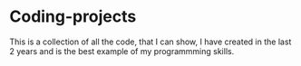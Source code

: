# Coding-projects
This is a collection of all the code, that I can show, I have created in the last 2 years and is the best example of my programmming skills. 
